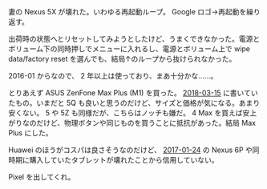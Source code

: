 妻の Nexus 5X が壊れた。いわゆる再起動ループ。 Google ロゴ→再起動を繰り返す。

出荷時の状態へとリセットしてみようとしたけど、うまくできなかった。電源とボリューム下の同時押しでメニューに入れるし、電源とボリューム上で wipe data/factory reset を選んでも、結局↑のループから抜けられなかった。

2016-01 からなので、 2 年以上は使っており、まあ十分かな……。

とりあえず ASUS ZenFone Max Plus (M1) を買った。 [2018-03-15][] に書いていたもの。いまだと 5Q も良いと思うのだけど、サイズと価格が気になる。あまり安くない。 5 や 5Z も同様だが、こちらはノッチも嫌だ。 4 Max を買えば安上がりなのだけど、物理ボタンや同じものを買うことに抵抗があった。結局 Max Plus にした。

Huawei のほうがコスパは良さそうなのだけど、 [2017-01-24][] の Nexus 6P や同時期に購入していたタブレットが壊れたことから信用していない。

Pixel を出してくれ。

[2017-01-24]: https://blog.bouzuya.net/2017/01/24/
[2018-03-15]: https://blog.bouzuya.net/2018/03/15/
